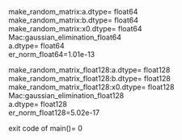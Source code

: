 make_random_matrix:a.dtype= float64  
make_random_matrix:b.dtype= float64  
make_random_matrix:x0.dtype= float64  
Mac:gaussian_elimination_float64  
a.dtype= float64  
er_norm_float64=1.01e-13  
  
make_random_matrix_float128:a.dtype= float128  
make_random_matrix_float128:b.dtype= float128  
make_random_matrix_float128:x0.dtype= float128  
Mac:gaussian_elimination_float128  
a.dtype= float128  
er_norm_float128=5.02e-17  
  
exit code of main()= 0  
